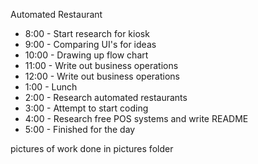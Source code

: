 Automated Restaurant

* 8:00 - Start research for kiosk
* 9:00 - Comparing UI's for ideas
* 10:00 - Drawing up flow chart
* 11:00 - Write out business operations
* 12:00 - Write out business operations
* 1:00 - Lunch
* 2:00 - Research automated restaurants
* 3:00 - Attempt to start coding
* 4:00 - Research free POS systems and write README
* 5:00 - Finished for the day

pictures of work done in pictures folder
